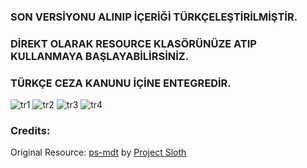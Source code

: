 ### SON VERSİYONU ALINIP İÇERİĞİ TÜRKÇELEŞTİRİLMİŞTİR.

### DİREKT OLARAK RESOURCE KLASÖRÜNÜZE ATIP KULLANMAYA BAŞLAYABİLİRSİNİZ.

### TÜRKÇE CEZA KANUNU İÇİNE ENTEGREDİR.

![tr1](https://cdn.discordapp.com/attachments/1022859527999197194/1044590555126042684/Screenshot_6.jpg)
![tr2](https://cdn.discordapp.com/attachments/1022859527999197194/1044590555411259422/Screenshot_7.jpg)
![tr3](https://cdn.discordapp.com/attachments/1022859527999197194/1044590555637747732/Screenshot_8.jpg)
![tr4](https://cdn.discordapp.com/attachments/1022859527999197194/1044590554895360040/Screenshot_5.jpg)






### Credits:
Original Resource: [ps-mdt](https://github.com/Project-Sloth/ps-mdt) by [Project Sloth](https://github.com/Project-Sloth)
